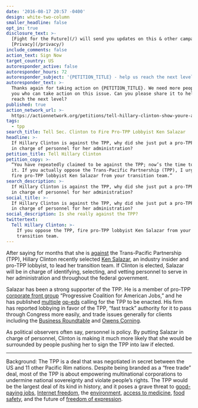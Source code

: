 ```yaml
---
date: '2016-08-17 20:57 -0400'
design: white-two-column
smaller_headline: false
opt_in: true
disclosure_text: >-
  [Fight for the Future](/) will send you updates on this & other campaigns.
  [Privacy](/privacy/)
include_comments: false
action_text: Sign Now
target_country: US
autoresponder_active: false
autoresponder_hours: 72
autoresponder_subject: '{PETITION_TITLE} - help us reach the next level!'
autoresponder_text: >-
  Thanks again for taking action on {PETITION_TITLE}. We need more people like
  you who can take action on this issue. Can you please share it to help us
  reach the next level?
published: true
action_network_url: >-
  https://actionnetwork.org/petitions/tell-hillary-clinton-show-youre-against-the-tpp-by-firing-pro-tpp-lobbyist-ken-salazar
tags:
  - tpp
search_title: Tell Sec. Clinton to Fire Pro-TPP Lobbyist Ken Salazar
headline: >-
  If Hillary Clinton is against the TPP, why did she just put a pro-TPP lobbyist
  in charge of personnel for her administration?
petition_title: Tell Hillary Clinton
petition_copy: >-
  “You have repeatedly claimed to be against the TPP; now’s the time to prove
  it. If you actually oppose the Trans-Pacific Partnership (TPP), I urge you to
  fire pro-TPP lobbyist Ken Salazar from your transition team.”
search_description: >-
  If Hillary Clinton is against the TPP, why did she just put a pro-TPP lobbyist
  in charge of personnel for her administration?
social_title: >-
  If Hillary Clinton is against the TPP, why did she just put a pro-TPP lobbyist
  in charge of personnel for her administration?
social_description: Is she really against the TPP?
twittertext:
  Tell Hillary Clinton: >-
    If you oppose the TPP, fire pro-TPP lobbyist Ken Salazar from your
    transition team.
---
```

After saying for months that she is [against](http://www.politifact.com/truth-o-meter/statements/2015/oct/08/hillary-clinton/hillary-clinton-now-opposes-trans-pacific-partners/) the Trans-Pacific Partnership (TPP), Hillary Clinton recently selected [Ken Salazar](http://www.ibtimes.com/political-capital/hillary-clinton-appoints-ken-salazar-lead-white-house-transition-2402567), an industry insider and pro-TPP lobbyist, to lead her transition team. If Clinton is elected, Salazar will be in charge of identifying, selecting, and vetting personnel to serve in her administration and throughout the federal government. 

Salazar has been a strong supporter of the TPP. He is a member of pro-TPP [corporate front group](https://www.buzzfeed.com/evanmcsan/progressives-weve-never-heard-of-this-progressive-group-back?utm_term=.vkXrMZNg#.et89Y0ZN) “Progressive Coalition for American Jobs,” and he has published [multiple](http://www.usatoday.com/story/opinion/2015/11/05/pass-trans-pacific-partnership-safeguard-environment-sustainability-column/75151722/) [op-eds](http://www.denverpost.com/2015/12/04/guest-commentary-trans-pacific-partnership-is-an-opportunity-for-colorado/) calling for the TPP to be enacted. His firm has reported lobbying in favor of the TPP, “fast track” authority for it to pass through Congress more easily, and trade issues generally for clients including the [Business Roundtable](http://soprweb.senate.gov/index.cfm?event=getFilingDetails&filingID=9F431626-F6B0-4483-B00B-C5524F8C5F67&filingTypeID=69) and [Owens Corning](http://soprweb.senate.gov/index.cfm?event=getFilingDetails&filingID=BBA85E4F-9C0B-4F87-BE8E-47A587428F8E&filingTypeID=51).

As political observers often say, personnel is policy. By putting Salazar in charge of personnel, Clinton is making it much more likely that she would be surrounded by people pushing her to sign the TPP into law if elected. 

---

Background: The TPP is a deal that was negotiated in secret between the US and 11 other Pacific Rim nations. Despite being branded as a “free trade” deal, most of the TPP is about empowering multinational corporations to undermine national sovereignty and violate people’s rights. The TPP would be the largest deal of its kind in history, and it poses a grave threat to [good-paying jobs](http://www.citizenstrade.org/ctc/blog/2015/11/07/how-the-tpp-harms-jobs-the-environment/), [Internet freedom](https://www.eff.org/issues/tpp), the [environment](http://www.sierraclub.org/trade/trans-pacific-partnership), [access to medicine](http://www.msfaccess.org/spotlight-on/trans-pacific-partnership-agreement), [food safety](http://www.citizen.org/tpp-food-safety-facts), and the future of [freedom of expression](http://blog.wikimedia.org/2016/02/03/tpp-problematic-partnership/).
